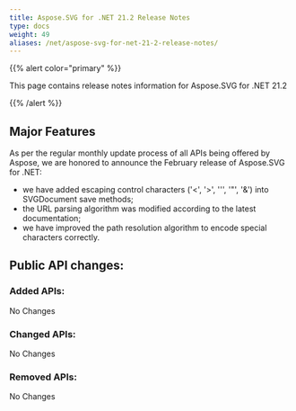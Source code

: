 ```yaml
---
title: Aspose.SVG for .NET 21.2 Release Notes
type: docs
weight: 49
aliases: /net/aspose-svg-for-net-21-2-release-notes/
---
```


{{% alert color="primary" %}}

This page contains release notes information for Aspose.SVG for .NET 21.2

{{% /alert %}}

## **Major Features**

As per the regular monthly update process of all APIs being offered by Aspose, we are honored to announce the February release of Aspose.SVG for .NET:

- we have added escaping control characters ('<', '>', ''', '"', '&') into SVGDocument save methods;
- the URL parsing algorithm was modified according to the latest documentation;
- we have improved the path resolution algorithm to encode special characters correctly.

## **Public API changes:**

### **Added APIs:**

No Changes

### **Changed APIs:**

No Changes

### **Removed APIs:**

No Changes